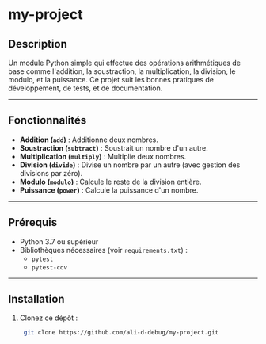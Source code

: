 # my-project

## Description
Un module Python simple qui effectue des opérations arithmétiques de base comme l'addition, la soustraction, la multiplication, la division, le modulo, et la puissance. Ce projet suit les bonnes pratiques de développement, de tests, et de documentation.

---

## Fonctionnalités
- **Addition (`add`)** : Additionne deux nombres.
- **Soustraction (`subtract`)** : Soustrait un nombre d'un autre.
- **Multiplication (`multiply`)** : Multiplie deux nombres.
- **Division (`divide`)** : Divise un nombre par un autre (avec gestion des divisions par zéro).
- **Modulo (`modulo`)** : Calcule le reste de la division entière.
- **Puissance (`power`)** : Calcule la puissance d'un nombre.

---

## Prérequis
- Python 3.7 ou supérieur
- Bibliothèques nécessaires (voir `requirements.txt`) :
  - `pytest`
  - `pytest-cov`

---

## Installation
1. Clonez ce dépôt :
   ```bash
    git clone https://github.com/ali-d-debug/my-project.git
